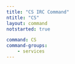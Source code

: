 ```yaml
---
title: "CS IRC Command"
ntitle: "CS"
layout: command
notstarted: true

command: CS
command-groups:
    - services
---
```

